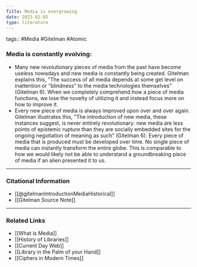 ```yaml
---
Title: Media is evergrowing
date: 2023-02-05
type: literature
---
```

tags:: #Media #Gitelman #Atomic

### Media is constantly evolving:

- Many new revolutionary pieces of media from the past have become useless nowadays and new media is constantly being created. Gitelman explains this, "The success of all media depends at some get level on inattention or "blindness" to the media technologies themselves" (Gitelman 6). When we completely comprehend how a piece of media functions, we lose the novelty of utilizing it and instead focus more on how to improve it.
- Every new piece of media is always improved upon over and over again. Gitelman illustrates this, "The introduction of new media, these instances suggest, is never entirely revolutionary: new media are less points of epistemic rupture than they are socially embedded sites for the ongoing negotiation of meaning as such" (Gitelman 6). Every piece of media that is produced must be developed over time. No single piece of media can instantly transform the entire globe. This is comparable to how we would likely not be able to understand a groundbreaking piece of media if an alien presented it to us.

---
### Citational Information

- [[@gitelmanIntroductionMediaHistorical]]
- [[Gitelman Source Note]]

---

### Related Links

- [[What is Media]]
- [[History of Libraries]]
- [[Current Day Web]]
- [[Library in the Palm of your Hand]]
- [[Ciphers in Modern Times]]